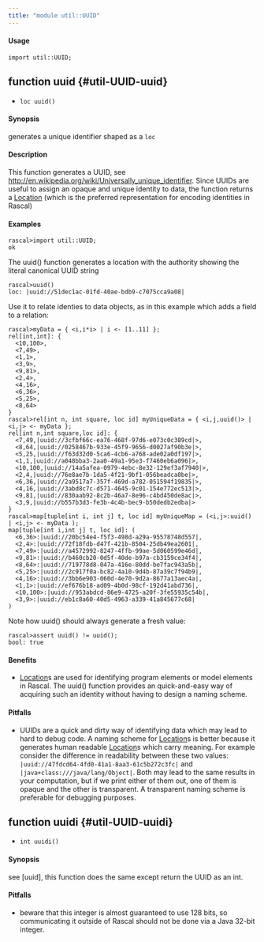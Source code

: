 ```yaml
---
title: "module util::UUID"
---
```


#### Usage

`import util::UUID;`


## function uuid {#util-UUID-uuid}

* ``loc uuid()``


#### Synopsis

generates a unique identifier shaped as a `loc`

#### Description

This function generates a UUID, see <http://en.wikipedia.org/wiki/Universally_unique_identifier>.
Since UUIDs are useful to assign an opaque and unique identity to data, the function returns
a [Location](../../Rascal/Expressions/Values/Location/index.md) (which is the preferred representation for encoding identities in Rascal)

#### Examples


```rascal-shell 
rascal>import util::UUID;
ok
```

The uuid() function generates a location with the authority showing the literal canonical UUID string

```rascal-shell ,continue
rascal>uuid()
loc: |uuid://51dec1ac-01fd-40ae-bdb9-c7075cca9a08|
```

Use it to relate identies to data objects, as in this example which adds a field to a relation:


```rascal-shell ,continue
rascal>myData = { <i,i*i> | i <- [1..11] }; 
rel[int,int]: {
  <10,100>,
  <7,49>,
  <1,1>,
  <3,9>,
  <9,81>,
  <2,4>,
  <4,16>,
  <6,36>,
  <5,25>,
  <8,64>
}
rascal>rel[int n, int square, loc id] myUniqueData = { <i,j,uuid()> | <i,j> <- myData };
rel[int n,int square,loc id]: {
  <7,49,|uuid://3cfbf66c-ea76-468f-97d6-e073c0c389cd|>,
  <8,64,|uuid://0258467b-933e-45f9-9656-d0027af90b3e|>,
  <5,25,|uuid://f63d32d0-5ca6-4cb6-a768-ade02a0df197|>,
  <1,1,|uuid://a048bba3-2aa0-49a1-95e3-f7460eb6a096|>,
  <10,100,|uuid://14a5afea-0979-4ebc-8e32-129ef3af7940|>,
  <2,4,|uuid://76e8ae7b-1da5-4f21-9bf1-056beadca0be|>,
  <6,36,|uuid://2a9517a7-357f-469d-a782-051594f19835|>,
  <4,16,|uuid://3abd8c7c-d571-4645-9c01-154e772ec513|>,
  <9,81,|uuid://830aab92-8c2b-46a7-8e96-c4bd450de8ac|>,
  <3,9,|uuid://b557b3d3-fe3b-4c4b-bec9-b50dedb2edba|>
}
rascal>map[tuple[int i, int j] t, loc id] myUniqueMap = (<i,j>:uuid() | <i,j> <- myData );
map[tuple[int i,int j] t, loc id]: (
  <6,36>:|uuid://20bc54e4-f5f3-498d-a29a-95578748d557|,
  <2,4>:|uuid://72f18fdb-d47f-421b-8504-25db49ea2601|,
  <7,49>:|uuid://a4572992-8247-4ffb-99ae-5d060599e46d|,
  <9,81>:|uuid://b460cb20-0d5f-40de-b97a-cb3159ce34f4|,
  <8,64>:|uuid://719778d8-047a-416e-80dd-be7fac943a5b|,
  <5,25>:|uuid://2c917f0a-bc82-4a10-9d4b-87a39c7f94b9|,
  <4,16>:|uuid://3bb6e903-060d-4e70-9d2a-8677a13aec4a|,
  <1,1>:|uuid://ef676b18-ad09-4b0d-98cf-192d41abd736|,
  <10,100>:|uuid://953abdcd-86e9-4725-a20f-3fe55935c54b|,
  <3,9>:|uuid://eb1c8a60-40d5-4963-a339-41a845677c68|
)
```
Note how uuid() should always generate a fresh value:

```rascal-shell ,continue
rascal>assert uuid() != uuid(); 
bool: true
```

#### Benefits

*  [Location](../../Rascal/Expressions/Values/Location/index.md)s are used for identifying program elements or model elements in Rascal. The uuid() function provides
an quick-and-easy way of acquiring such an identity without having to design a naming scheme.

#### Pitfalls

*  UUIDs are a quick and dirty way of identifying data which may lead to hard to debug code. A naming scheme for [Location](../../Rascal/Expressions/Values/Location/index.md)s is better because it generates human readable
[Location](../../Rascal/Expressions/Values/Location/index.md)s which carry meaning. For example consider the difference in readability between these two values:
`|uuid://47fdcd64-4fd0-41a1-8aa3-61c5b272c3fc|` and `|java+class:///java/lang/Object|`. Both may lead to the same 
results in your computation, but if we print either of them out, one of them is opaque and the other is transparent. A transparent naming scheme is preferable for
debugging purposes.

## function uuidi {#util-UUID-uuidi}

* ``int uuidi()``


#### Synopsis

see [uuid], this function does the same except return the UUID as an int.

#### Pitfalls

*  beware that this integer is almost guaranteed to use 128 bits, so communicating it outside of
Rascal should not be done via a Java 32-bit integer.

